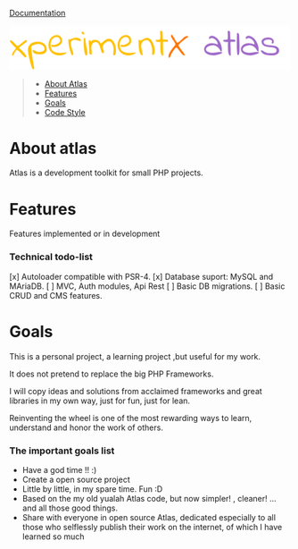 [Documentation](README.md) 

![xperimentx atlas](images/atlas.png) 

> * [About Atlas](#about-atlas)
> * [Features](#features)
> * [Goals](#goals)
> * [Code Style](Code-style.md)

# About atlas

Atlas is a development toolkit for small PHP projects.

# Features

Features implemented or in development

### Technical todo-list

[x] Autoloader compatible with PSR-4.
[x] Database suport: MySQL and MAriaDB.
[ ] MVC, Auth modules, Api Rest
[ ] Basic DB migrations.
[ ] Basic CRUD and CMS features.



# Goals

This is a personal project, a learning project ,but useful for my work.

It does not pretend to replace the big PHP Frameworks. 

I will copy ideas and solutions from  acclaimed frameworks and great libraries in my own way, just for fun, just for lean.

Reinventing the wheel is one of the most rewarding ways to learn, understand and honor the work of others.


### The important goals list

* Have a god time !! :)
* Create a open source project
* Little by little, in my spare time. Fun :D
* Based on the my old yualah Atlas code, but now simpler! , cleaner! ... and all those good things.
* Share with everyone in open source Atlas, dedicated especially to all those who selflessly publish their work on the internet, of which I have learned so much





